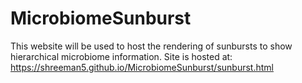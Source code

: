 # MicrobiomeSunburst
This website will be used to host the rendering of sunbursts to show hierarchical microbiome information.
Site is hosted at: https://shreeman5.github.io/MicrobiomeSunburst/sunburst.html
